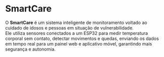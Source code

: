 # SmartCare

O **SmartCare** é um sistema inteligente de monitoramento voltado ao cuidado de idosos e pessoas em situação de vulnerabilidade.  
Ele utiliza sensores conectados a um ESP32 para medir temperatura corporal sem contato, detectar movimentos e quedas, enviando os dados em tempo real para um painel web e aplicativo móvel, garantindo mais segurança e autonomia.
